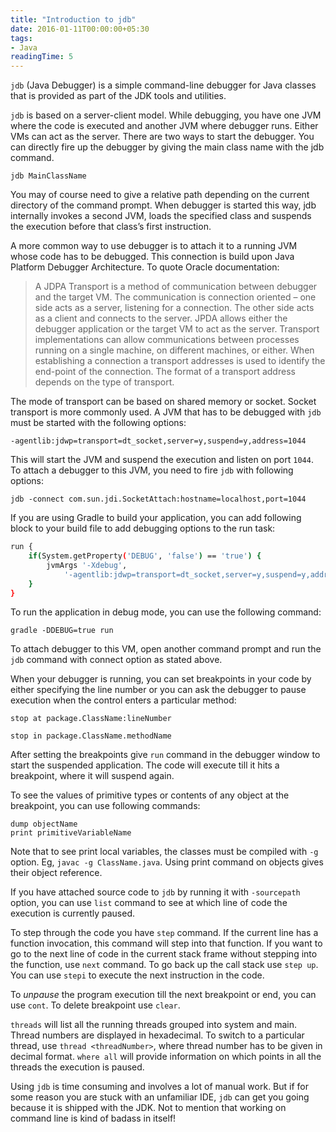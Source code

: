```yaml
---
title: "Introduction to jdb"
date: 2016-01-11T00:00:00+05:30
tags:
- Java
readingTime: 5
---
```

`jdb` (Java Debugger) is a simple command-line debugger for Java classes that is provided as part of the JDK tools and utilities.

`jdb` is based on a server-client model. While debugging, you have one JVM where the code is executed and another JVM where debugger runs. Either VMs can act as the server. There are two ways to start the debugger. You can directly fire up the debugger by giving the main class name with the jdb command.
```
jdb MainClassName
```
You may of course need to give a relative path depending on the current directory of the command prompt. When debugger is started this way, jdb internally invokes a second JVM, loads the specified class and suspends the execution before that class’s first instruction.

A more common way to use debugger is to attach it to a running JVM whose code has to be debugged. This connection is build upon Java Platform Debugger Architecture. To quote Oracle documentation:
> A JDPA Transport is a method of communication between debugger and the target VM. The communication is connection oriented – one side acts as a server, listening for a connection. The other side acts as a client and connects to the server. JPDA allows either the debugger application or the target VM to act as the server. Transport implementations can allow communications between processes running on a single machine, on different machines, or either. When establishing a connection a transport addresses is used to identify the end-point of the connection. The format of a transport address depends on the type of transport.

The mode of transport can be based on shared memory or socket. Socket transport is more commonly used. A JVM that has to be debugged with `jdb` must be started with the following options:
```
-agentlib:jdwp=transport=dt_socket,server=y,suspend=y,address=1044
```
This will start the JVM and suspend the execution and listen on port `1044`. To attach a debugger to this JVM, you need to fire `jdb` with following options:
```
jdb -connect com.sun.jdi.SocketAttach:hostname=localhost,port=1044
```
If you are using Gradle to build your application, you can add following block to your build file to add debugging options to the run task:
```sh
run {
    if(System.getProperty('DEBUG', 'false') == 'true') {
        jvmArgs '-Xdebug',
            '-agentlib:jdwp=transport=dt_socket,server=y,suspend=y,address=1044'
    }
}
```
To run the application in debug mode, you can use the following command:
```
gradle -DDEBUG=true run
```
To attach debugger to this VM, open another command prompt and run the `jdb` command with connect option as stated above.

When your debugger is running, you can set breakpoints in your code by either specifying the line number or you can ask the debugger to pause execution when the control enters a particular method:
```
stop at package.ClassName:lineNumber
```
```
stop in package.ClassName.methodName
```
After setting the breakpoints give `run` command in the debugger window to start the suspended application. The code will execute till it hits a breakpoint, where it will suspend again.

To see the values of primitive types or contents of any object at the breakpoint, you can use following commands:
```
dump objectName
print primitiveVariableName
```
Note that to see print local variables, the classes must be compiled with `-g` option. Eg, `javac -g ClassName.java`. Using print command on objects gives their object reference.

If you have attached source code to `jdb` by running it with `-sourcepath` option, you can use `list` command to see at which line of code the execution is currently paused.

To step through the code you have `step` command. If the current line has a function invocation, this command will step into that function. If you want to go to the next line of code in the current stack frame without stepping into the function, use `next` command. To go back up the call stack use `step up`. You can use `stepi` to execute the next instruction in the code.

To *unpause* the program execution till the next breakpoint or end, you can use `cont`. To delete breakpoint use `clear`.

`threads` will list all the running threads grouped into system and main. Thread numbers are displayed in hexadecimal. To switch to a particular thread, use `thread <threadNumber>`, where thread number has to be given in decimal format. `where all` will provide information on which points in all the threads the execution is paused.

Using `jdb` is time consuming and involves a lot of manual work. But if for some reason you are stuck with an unfamiliar IDE, `jdb` can get you going because it is shipped with the JDK. Not to mention that working on command line is kind of badass in itself!
